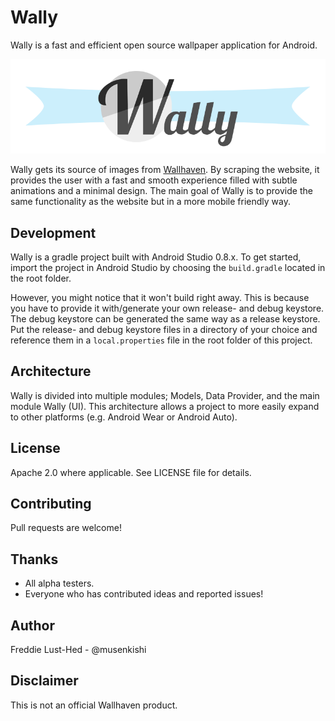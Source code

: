 Wally
=====

Wally is a fast and efficient open source wallpaper application for Android.

![](assets/wally_logo.png)

Wally gets its source of images from [Wallhaven][1]. By scraping the website, it provides the user
with a fast and smooth experience filled with subtle animations and a minimal design. The main goal
of Wally is to provide the same functionality as the website but in a more mobile friendly way.

Development
-----------
Wally is a gradle project built with Android Studio 0.8.x. To get started, import the project in
Android Studio by choosing the <code>build.gradle</code> located in the root folder.

However, you might notice that it won't build right away. This is because you have to provide it
with/generate your own release- and debug keystore. The debug keystore can be generated the same
way as a release keystore. Put the release- and debug keystore files in a directory of your choice
and reference them in a <code>local.properties</code> file in the root folder of this project.

Architecture
------------
Wally is divided into multiple modules; Models, Data Provider, and the main module Wally (UI). This
architecture allows a project to more easily expand to other platforms (e.g. Android Wear
or Android Auto).

License
-------
Apache 2.0 where applicable. See LICENSE file for details.

Contributing
------------
Pull requests are welcome!

Thanks
------
* All alpha testers.
* Everyone who has contributed ideas and reported issues!

Author
------
Freddie Lust-Hed - @musenkishi

Disclaimer
---------
This is not an official Wallhaven product.

[1]: http://alpha.wallhaven.cc